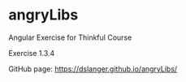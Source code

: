 # angryLibs

Angular Exercise for Thinkful Course

Exercise 1.3.4

GitHub page: https://dslanger.github.io/angryLibs/

